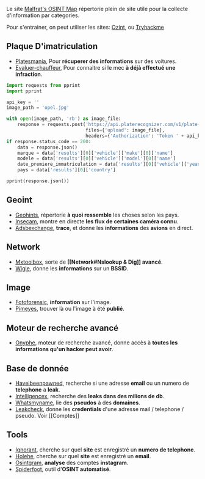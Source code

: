
Le site [Malfrat's OSINT Map](https://map.malfrats.industries/) répertorie plein de site utile pour la collecte d'information par categories.

Pour s'entrainer, on peut utiliser les sites: [Ozint](https://ozint.eu/), ou [Tryhackme](https://tryhackme.com)

## __Plaque D'imatriculation__

- [Platesmania](https://platesmania.com/?&lang=fr), Pour **récuperer des informations** sur des voitures.
- [Evaluer-chauffeur](https://evaluer-chauffeur.fr/), Pour connaitre si le mec **à déjà effectué une infraction**.

```python
import requests from pprint 
import pprint

api_key = '' 
image_path = 'opel.jpg'

with open(image_path, 'rb') as image_file:
	response = requests.post('https://api.platerecognizer.com/v1/plate-reader/', 
							 files={'upload': image_file},
							 headers={'Authorization': 'Token ' + api_key}) 
if response.status_code == 200:
	data = response.json() 
	marque = data['results'][0]['vehicle']['make'][0]['name']
	modele = data['results'][0]['vehicle']['model'][0]['name'] 
	date_premiere_immatriculation = data['results'][0]['vehicle']['year'] 
	pays = data['results'][0]['country'] 

pprint(response.json())
```


## __Geoint__

- [Geohints](https://www.geohints.com/), répertorie **à quoi ressemble** les choses selon les pays.
- [Insecam](http://insecam.org/en/byrating/), montre en directe **les flux de certaines caméra connu**.
- [Adsbexchange](https://globe.adsbexchange.com/), **trace**, et donne les **informations** des **avions** en direct.


## __Network__

- [Mxtoolbox](https://mxtoolbox.com/), sorte de **[[Network#Nslookup & Dig]] avancé**.
- [Wigle](https://wigle.net/), donne les **informations** sur un **BSSID**.


## __Image__

- [Fotoforensic](https://fotoforensics.com/), **information** sur l'image.
- [Pimeyes](https://pimeyes.com/en), trouver là ou l'image à été **publié**.


## __Moteur de recherche avancé__

- [Onyphe](https://www.onyphe.io/), moteur de recherche avancé, donne accès à **toutes les informations qu'un hacker peut avoir**.


## __Base de donnée__

- [Haveibeenpawned](https://haveibeenpwned.com/), recherche si une adresse **email** ou un numero de **telephone** a **leak**.
- [Intelligencex](https://intelx.io/), recherche des **leaks dans des milions de db**.
- [Whatsmyname](https://whatsmyname.app/), lie des **pseudos** à des **domaines**.
- [Leakcheck](https://leakcheck.io/), donne les **credentials** d'une adresse mail / telephone / pseudo. Voir [[Comptes]]


## __Tools__

- [Ignorant](https://github.com/megadose/ignorant), cherche sur quel **site** est enregistré un **numero de telephone**.
- [Holehe](https://github.com/megadose/holehe), cherche sur quel **site** est enregistré un **email**.
- [Osintgram](https://github.com/Datalux/Osintgram), **analyse** des comptes **instagram**.
- [Spiderfoot](https://github.com/smicallef/spiderfoot), outil d'**OSINT automatisé**.
